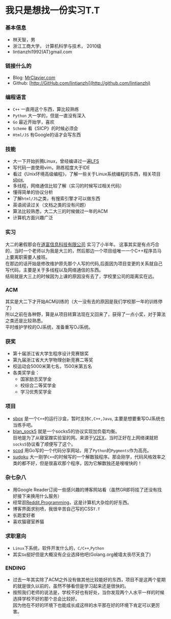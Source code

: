 # 我只是想找一份实习T.T

### 基本信息
- 林天智，男
- 浙江工商大学， 计算机科学与技术， 2010级
- lintianzhi1992(AT)gmail.com

### 链接什么的
- Blog:   [MrClavier.com](http://lintianzhi.github.com)
- Github: [http://GitHub.com/lintianzhi](http://github.com/lintianzhi)

### 编程语言
- `C++` 一直用这个东西，算比较熟练
- `Python` 大一学的，但是一直没有深入
- `Go` 最近开始学，喜欢
- `Scheme` 看《SICP》的时候必须会
- `Html/JS` 有Google的话才会写东西

### 技能
- 大一下开始折腾Linux，曾经编译过一遍[LFS](http://www.linuxfromscratch.org/lfs/)
- 写代码一直使用vim，熟练程度大于IDE
- 看过《Unix环境高级编程》，了解一些关于Linux系统编程的东西，相关项目[sbox](https://github.com/lintianzhi/sbox),
- 多线程，网络通信比较了解（实习的时候写过相关代码）
- 懂得简单的协议分析
- 了解`html/JS`之类，有搜索引擎才可以做东西
- 英语阅读过关（文档之类的没有问题）
- 算法比较熟悉，大二大三的时候做过一年的ACM
- 计算机方面兴趣广泛

### 实习
大二的暑假那会在[道富信息科技有限公司](http://campus.chinahr.com/2013/pages/statestreet/index.asp)
实习了小半年。
这事其实是有点巧合的，当时一个老师以为我是大三的，然后那边一个项目组唯一一个C++程序员马上要离职需要人接班。  
在那边的话开始是修改维护原先那个人写的代码,后面因为项目变更的关系就自己写代码，主要是关于多线程以及网络通信的东西。  
结局就是大三上的时候因为上课的原因没有去了，学校里公司的距离实在远。

### ACM
其实是大二下才开始ACM训练的（大一没有去的原因是我们学校那一年的训练停了）  
所以之前在各种野，算是从项目转算法现在又回来了，获得了一点小奖，对于算法之类还是比较熟悉。  
平时维护学校的OJ系统，准备重写OJ系统。

### 获奖
- 第十届浙江省大学生程序设计竞赛银奖
- 第九届浙江省大大学物理创新竞赛二等奖
- 校运动会5000米第七名，1500米第五名
- 各类奖学金：
    - 国家励志奖学金
    - 校综合二等奖学金
    - 学习优秀奖学金

### 项目
- [sbox](https://github.com/lintianzhi/sbox) 是一个`C++`的运行沙盒，暂时支持`C,C++,Java`, 主要是想要重写OJ系统也当练手吧。
- [blan_sock5](https://github.com/lintianzhi/blan_sock5) 就是一个socks5的协议实现加负载均衡。  
目地是为了从寝室蹭实验室的网。来源于[V2EX](http://www.v2ex.com/t/32777?p=2)，当时正好在上网络课就把`socks5`协议看了顺便写了这个。
- [scod](https://github.com/lintianzhi/scod) 用Go写的一个代码分享网站，用了`Python`的`Pygments`作为高亮。
- [sudoku](https://github.com/lintianzhi/sudoku) 大一刚学`C++`的时候写的一个解数独程序。那会刚学，代码风格效率之类的都不好，但是很喜欢那个程序，因为它解数独还是嗖嗖快的！

### 杂七杂八
- 用Google Reader订阅一些感兴趣的博客网站看（虽然GR即将挂了还没有找好接下来换用什么服务）
- 经常逛[Reddit.Programming](http://reddit.com/r/programming)，这是计算机大杂烩的好东西。
- 博客界面求别喷，我很辛苦自己写的CSS`T.T`
- 长跑爱好者
- 喜欢猫寝室养猫

### 求职意向
- `Linux`下系统，软件开发什么的，`C/C++`,`Python`
- 其实`Go`挺好但是大概没有企业选择他吧(Golang.org被墙太丧尽天良了)

### ENDING
- 过去一年其实除了ACM之外没有做其他比较能好的东西，项目不是这两个星期的就是很久以前的，虽然不够看但是学习起来还是很快的。
- 按照我们老师的说法是，学校不好也有好处，当你发现两个人水平一样的时候选择学校不好的那个总会比较好。  
因为他在不好的环境下也能成长成这样的水平那在好的环境下肯定可以更厉害。

